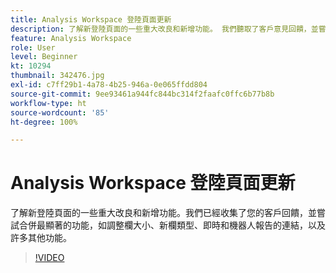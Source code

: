 ```yaml
---
title: Analysis Workspace 登陸頁面更新
description: 了解新登陸頁面的一些重大改良和新增功能。 我們聽取了客戶意見回饋，並嘗試納入最突出的… (說明應該介於 60 到 160 個字元之間)
feature: Analysis Workspace
role: User
level: Beginner
kt: 10294
thumbnail: 342476.jpg
exl-id: c7ff29b1-4a78-4b25-946a-0e065ffdd804
source-git-commit: 9ee93461a944fc844bc314f2faafc0ffc6b77b8b
workflow-type: ht
source-wordcount: '85'
ht-degree: 100%

---
```


# Analysis Workspace 登陸頁面更新

了解新登陸頁面的一些重大改良和新增功能。我們已經收集了您的客戶回饋，並嘗試合併最顯著的功能，如調整欄大小、新欄類型、即時和機器人報告的連結，以及許多其他功能。

>[!VIDEO](https://video.tv.adobe.com/v/342476/?quality=12&learn=on)
